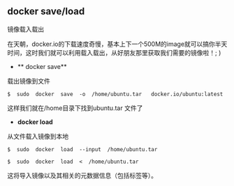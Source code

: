 
## docker  save/load  

镜像载入载出

在天朝，docker.io的下载速度奇慢，基本上下一个500M的image就可以搞你半天时间，这时我们就可以利用载入载出，从好朋友那里获取我们需要的镜像啦！; )


* ** docker save**


载出镜像到文件  

	
	$  sudo  docker  save  -o  /home/ubuntu.tar   docker.io/ubuntu:latest
	

这样我们就在/home目录下找到ubuntu.tar 文件了

* **docker load**

从文件载入镜像到本地     

	
	$  sudo  docker  load  --input  /home/ubuntu.tar

	$  sudo  docker  load  <  /home/ubuntu.tar  
	
	
这将导入镜像以及其相关的元数据信息（包括标签等）。
